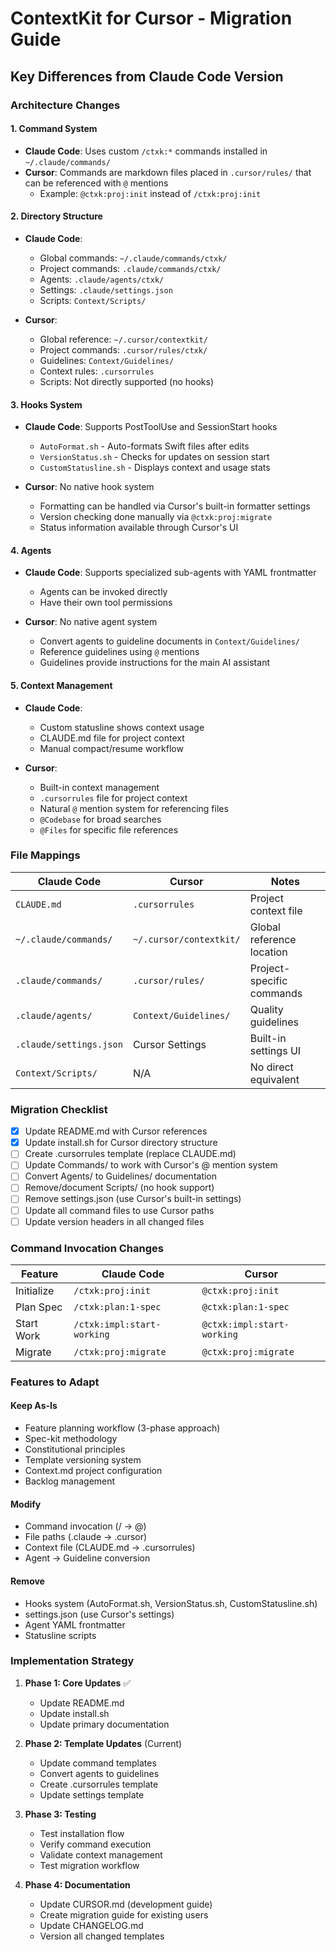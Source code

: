 # ContextKit for Cursor - Migration Guide

## Key Differences from Claude Code Version

### Architecture Changes

#### 1. **Command System**
- **Claude Code**: Uses custom `/ctxk:*` commands installed in `~/.claude/commands/`
- **Cursor**: Commands are markdown files placed in `.cursor/rules/` that can be referenced with `@` mentions
  - Example: `@ctxk:proj:init` instead of `/ctxk:proj:init`

#### 2. **Directory Structure**
- **Claude Code**: 
  - Global commands: `~/.claude/commands/ctxk/`
  - Project commands: `.claude/commands/ctxk/`
  - Agents: `.claude/agents/ctxk/`
  - Settings: `.claude/settings.json`
  - Scripts: `Context/Scripts/`

- **Cursor**:
  - Global reference: `~/.cursor/contextkit/`
  - Project commands: `.cursor/rules/ctxk/`
  - Guidelines: `Context/Guidelines/`
  - Context rules: `.cursorrules`
  - Scripts: Not directly supported (no hooks)

#### 3. **Hooks System**
- **Claude Code**: Supports PostToolUse and SessionStart hooks
  - `AutoFormat.sh` - Auto-formats Swift files after edits
  - `VersionStatus.sh` - Checks for updates on session start
  - `CustomStatusline.sh` - Displays context and usage stats

- **Cursor**: No native hook system
  - Formatting can be handled via Cursor's built-in formatter settings
  - Version checking done manually via `@ctxk:proj:migrate`
  - Status information available through Cursor's UI

#### 4. **Agents**
- **Claude Code**: Supports specialized sub-agents with YAML frontmatter
  - Agents can be invoked directly
  - Have their own tool permissions

- **Cursor**: No native agent system
  - Convert agents to guideline documents in `Context/Guidelines/`
  - Reference guidelines using `@` mentions
  - Guidelines provide instructions for the main AI assistant

#### 5. **Context Management**
- **Claude Code**: 
  - Custom statusline shows context usage
  - CLAUDE.md file for project context
  - Manual compact/resume workflow

- **Cursor**:
  - Built-in context management
  - `.cursorrules` file for project context
  - Natural `@` mention system for referencing files
  - `@Codebase` for broad searches
  - `@Files` for specific file references

### File Mappings

| Claude Code | Cursor | Notes |
|------------|--------|-------|
| `CLAUDE.md` | `.cursorrules` | Project context file |
| `~/.claude/commands/` | `~/.cursor/contextkit/` | Global reference location |
| `.claude/commands/` | `.cursor/rules/` | Project-specific commands |
| `.claude/agents/` | `Context/Guidelines/` | Quality guidelines |
| `.claude/settings.json` | Cursor Settings | Built-in settings UI |
| `Context/Scripts/` | N/A | No direct equivalent |

### Migration Checklist

- [x] Update README.md with Cursor references
- [x] Update install.sh for Cursor directory structure
- [ ] Create .cursorrules template (replace CLAUDE.md)
- [ ] Update Commands/ to work with Cursor's @ mention system
- [ ] Convert Agents/ to Guidelines/ documentation
- [ ] Remove/document Scripts/ (no hook support)
- [ ] Remove settings.json (use Cursor's built-in settings)
- [ ] Update all command files to use Cursor paths
- [ ] Update version headers in all changed files

### Command Invocation Changes

| Feature | Claude Code | Cursor |
|---------|------------|--------|
| Initialize | `/ctxk:proj:init` | `@ctxk:proj:init` |
| Plan Spec | `/ctxk:plan:1-spec` | `@ctxk:plan:1-spec` |
| Start Work | `/ctxk:impl:start-working` | `@ctxk:impl:start-working` |
| Migrate | `/ctxk:proj:migrate` | `@ctxk:proj:migrate` |

### Features to Adapt

#### Keep As-Is
- Feature planning workflow (3-phase approach)
- Spec-kit methodology
- Constitutional principles
- Template versioning system
- Context.md project configuration
- Backlog management

#### Modify
- Command invocation (/ → @)
- File paths (.claude → .cursor)
- Context file (CLAUDE.md → .cursorrules)
- Agent → Guideline conversion

#### Remove
- Hooks system (AutoFormat.sh, VersionStatus.sh, CustomStatusline.sh)
- settings.json (use Cursor's settings)
- Agent YAML frontmatter
- Statusline scripts

### Implementation Strategy

1. **Phase 1: Core Updates** ✅
   - Update README.md
   - Update install.sh
   - Update primary documentation

2. **Phase 2: Template Updates** (Current)
   - Update command templates
   - Convert agents to guidelines
   - Create .cursorrules template
   - Update settings template

3. **Phase 3: Testing**
   - Test installation flow
   - Verify command execution
   - Validate context management
   - Test migration workflow

4. **Phase 4: Documentation**
   - Update CURSOR.md (development guide)
   - Create migration guide for existing users
   - Update CHANGELOG.md
   - Version all changed templates

